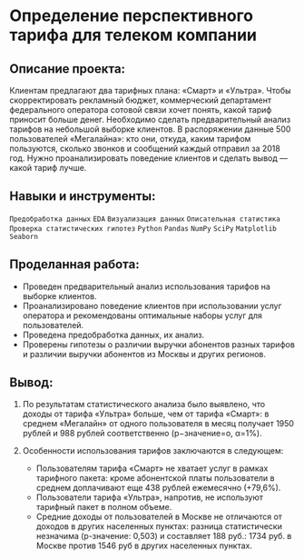 # Определение перспективного тарифа для телеком компании

## Описание проекта:
Клиентам предлагают два тарифных плана: «Смарт» и «Ультра». Чтобы скорректировать рекламный бюджет, коммерческий департамент федерального оператора сотовой связи хочет понять, какой тариф приносит больше денег. Необходимо сделать предварительный анализ тарифов на небольшой выборке клиентов. В распоряжении данные 500 пользователей «Мегалайна»: кто они, откуда, каким тарифом пользуются, сколько звонков и сообщений каждый отправил за 2018 год. Нужно проанализировать поведение клиентов и сделать вывод — какой тариф лучше.

## Навыки и инструменты:
`Предобработка данных`
`EDA` 
`Визуализация данных`
`Описательная статистика`
`Проверка статистических гипотез`
`Python` 
`Pandas` 
`NumPy`
`SciPy`
`Matplotlib` 
`Seaborn`

## Проделанная работа:
- Проведен предварительный анализ использования тарифов на выборке клиентов.
- Проанализировано поведение клиентов при использовании услуг оператора и рекомендованы оптимальные наборы услуг для пользователей. 
- Проведена предобработка данных, их анализ. 
- Проверены гипотезы о различии выручки абонентов разных тарифов и различии выручки абонентов из Москвы и других регионов.

## Вывод:

1. По результатам статистического анализа было выявлено, что доходы от тарифа «Ультра» больше, чем от тарифа «Смарт»: в среднем «Мегалайн» от одного пользователя в месяц получает 1950 рублей и 988 рублей соответственно  (p−значение=o,  α=1%).


2. Особенности использования тарифов заключаются в следующем:
    - Пользователям тарифа «Смарт» не хватает услуг в рамках тарифного пакета: кроме абонентской платы пользователи в среднем доплачивают еще 438 рублей ежемесячно (+79,6%).
    - Пользователи тарифа «Ультра», напротив, не используют тарифный пакет в полном объеме.
    - Средние доходы от пользователей в Москве не отличаются от доходов в других населенных пунктах: разница статистически незначима (p-значение: 0,503) и составляет 188 руб.: 1734 руб. в Москве против 1546 руб в других населенных пунктах.
